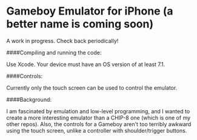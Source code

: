 Gameboy Emulator for iPhone (a better name is coming soon)
======

A work in progress. Check back periodically!

####Compiling and running the code:

Use Xcode.
Your device must have an OS version of at least 7.1.

####Controls:

Currently only the touch screen can be used to control the emulator.

####Background:

I am fascinated by emulation and low-level programming, and I wanted to create a more interesting emulator than a CHIP-8 one (which is one of my other repos). Also, the controls for a Gameboy aren't too terribly awkward using the touch screen, unlike a controller with shoulder/trigger buttons.
